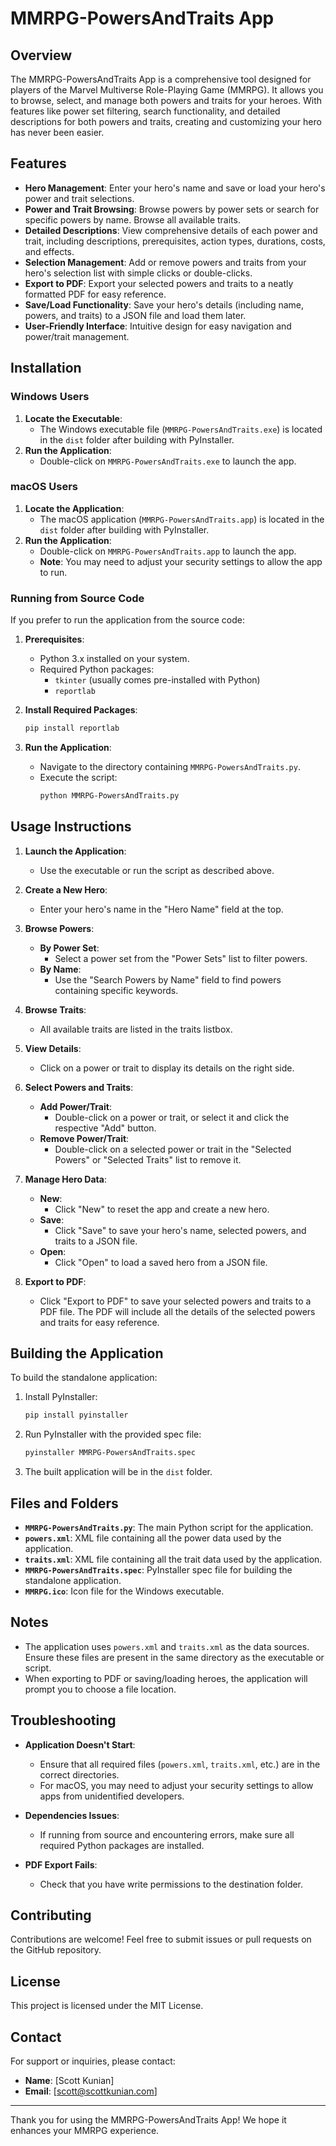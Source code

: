 # MMRPG-PowersAndTraits App

## Overview

The MMRPG-PowersAndTraits App is a comprehensive tool designed for players of the Marvel Multiverse Role-Playing Game (MMRPG). It allows you to browse, select, and manage both powers and traits for your heroes. With features like power set filtering, search functionality, and detailed descriptions for both powers and traits, creating and customizing your hero has never been easier.

## Features

- **Hero Management**: Enter your hero's name and save or load your hero's power and trait selections.
- **Power and Trait Browsing**: Browse powers by power sets or search for specific powers by name. Browse all available traits.
- **Detailed Descriptions**: View comprehensive details of each power and trait, including descriptions, prerequisites, action types, durations, costs, and effects.
- **Selection Management**: Add or remove powers and traits from your hero's selection list with simple clicks or double-clicks.
- **Export to PDF**: Export your selected powers and traits to a neatly formatted PDF for easy reference.
- **Save/Load Functionality**: Save your hero's details (including name, powers, and traits) to a JSON file and load them later.
- **User-Friendly Interface**: Intuitive design for easy navigation and power/trait management.

## Installation

### Windows Users

1. **Locate the Executable**:
   - The Windows executable file (`MMRPG-PowersAndTraits.exe`) is located in the `dist` folder after building with PyInstaller.
2. **Run the Application**:
   - Double-click on `MMRPG-PowersAndTraits.exe` to launch the app.

### macOS Users

1. **Locate the Application**:
   - The macOS application (`MMRPG-PowersAndTraits.app`) is located in the `dist` folder after building with PyInstaller.
2. **Run the Application**:
   - Double-click on `MMRPG-PowersAndTraits.app` to launch the app.
   - **Note**: You may need to adjust your security settings to allow the app to run.

### Running from Source Code

If you prefer to run the application from the source code:

1. **Prerequisites**:
   - Python 3.x installed on your system.
   - Required Python packages:
     - `tkinter` (usually comes pre-installed with Python)
     - `reportlab`

2. **Install Required Packages**:
   ```bash
   pip install reportlab
   ```

3. **Run the Application**:
   - Navigate to the directory containing `MMRPG-PowersAndTraits.py`.
   - Execute the script:
     ```bash
     python MMRPG-PowersAndTraits.py
     ```

## Usage Instructions

1. **Launch the Application**:
   - Use the executable or run the script as described above.

2. **Create a New Hero**:
   - Enter your hero's name in the "Hero Name" field at the top.

3. **Browse Powers**:
   - **By Power Set**:
     - Select a power set from the "Power Sets" list to filter powers.
   - **By Name**:
     - Use the "Search Powers by Name" field to find powers containing specific keywords.

4. **Browse Traits**:
   - All available traits are listed in the traits listbox.

5. **View Details**:
   - Click on a power or trait to display its details on the right side.

6. **Select Powers and Traits**:
   - **Add Power/Trait**:
     - Double-click on a power or trait, or select it and click the respective "Add" button.
   - **Remove Power/Trait**:
     - Double-click on a selected power or trait in the "Selected Powers" or "Selected Traits" list to remove it.

7. **Manage Hero Data**:
   - **New**:
     - Click "New" to reset the app and create a new hero.
   - **Save**:
     - Click "Save" to save your hero's name, selected powers, and traits to a JSON file.
   - **Open**:
     - Click "Open" to load a saved hero from a JSON file.

8. **Export to PDF**:
   - Click "Export to PDF" to save your selected powers and traits to a PDF file. The PDF will include all the details of the selected powers and traits for easy reference.

## Building the Application

To build the standalone application:

1. Install PyInstaller:
   ```bash
   pip install pyinstaller
   ```

2. Run PyInstaller with the provided spec file:
   ```bash
   pyinstaller MMRPG-PowersAndTraits.spec
   ```

3. The built application will be in the `dist` folder.

## Files and Folders

- **`MMRPG-PowersAndTraits.py`**: The main Python script for the application.
- **`powers.xml`**: XML file containing all the power data used by the application.
- **`traits.xml`**: XML file containing all the trait data used by the application.
- **`MMRPG-PowersAndTraits.spec`**: PyInstaller spec file for building the standalone application.
- **`MMRPG.ico`**: Icon file for the Windows executable.

## Notes

- The application uses `powers.xml` and `traits.xml` as the data sources. Ensure these files are present in the same directory as the executable or script.
- When exporting to PDF or saving/loading heroes, the application will prompt you to choose a file location.

## Troubleshooting

- **Application Doesn't Start**:
  - Ensure that all required files (`powers.xml`, `traits.xml`, etc.) are in the correct directories.
  - For macOS, you may need to adjust your security settings to allow apps from unidentified developers.

- **Dependencies Issues**:
  - If running from source and encountering errors, make sure all required Python packages are installed.

- **PDF Export Fails**:
  - Check that you have write permissions to the destination folder.

## Contributing

Contributions are welcome! Feel free to submit issues or pull requests on the GitHub repository.

## License

This project is licensed under the MIT License.

## Contact

For support or inquiries, please contact:

- **Name**: [Scott Kunian]
- **Email**: [scott@scottkunian.com]

---

Thank you for using the MMRPG-PowersAndTraits App! We hope it enhances your MMRPG experience.